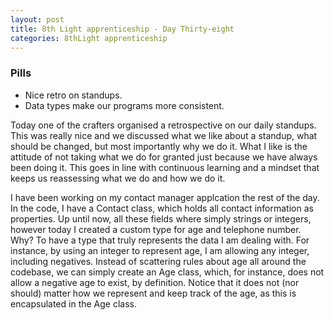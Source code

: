 ```yaml
---
layout: post
title: 8th Light apprenticeship - Day Thirty-eight
categories: 8thLight apprenticeship
---
```


### Pills
- Nice retro on standups.
- Data types make our programs more consistent.

Today one of the crafters organised a retrospective on our daily standups. This
was really nice and we discussed what we like about a standup, what should be changed,
but most importantly why we do it. What I like is the attitude of not taking what we do
for granted just because we have always been doing it. This goes in line with
continuous learning and a mindset that keeps us reassessing what we do and how
we do it.

I have been working on my contact manager applcation the rest of the day. In the
code, I have a Contact class, which holds all contact information as properties.
Up until now, all these fields where simply strings or integers, however today
I created a custom type for age and telephone number. Why? To have a type that
truly represents the data I am dealing with. For instance, by using an integer
to represent age, I am allowing any integer, including negatives. Instead of
scattering rules about age all around the codebase, we can simply create an Age
class, which, for instance, does not allow a negative age to exist, by definition.
Notice that it does not (nor should) matter how we represent and keep track of
the age, as this is encapsulated in the Age class.
